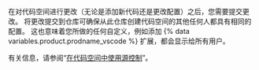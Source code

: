 在对代码空间进行更改（无论是添加新代码还是更改配置）之后，您需要提交更改。 将更改提交到仓库可确保从此仓库创建代码空间的其他任何人都具有相同的配置。 这也意味着您所做的任何自定义，例如添加 {% data variables.product.prodname_vscode %} 扩展，都会显示给所有用户。

有关信息，请参阅“[在代码空间中使用源控制](/codespaces/developing-in-codespaces/using-source-control-in-your-codespace#committing-your-changes)”。
